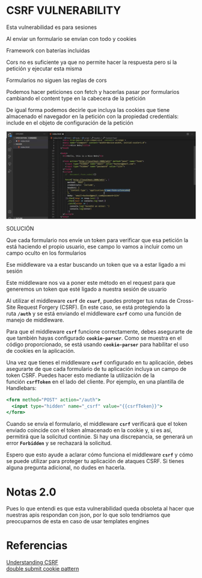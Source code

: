 # CSRF VULNERABILITY

Esta vulnerabilidad es para sesiones

Al enviar un formulario se envían con todo y cookies

Framework con baterías incluidas

Cors no es suficiente ya que no permite hacer la respuesta pero si la petición y ejecutar esta misma

Formularios no siguen las reglas de cors

Podemos hacer peticiones con fetch y hacerlas pasar por formularios cambiando el content type en la cabecera de la petición 

De igual forma podemos decirle que incluya las cookies que tiene almacenado el navegador en la petición con la propiedad credentials: include en el objeto de configuración de la petición 

![Untitled](CSRF%20VULNERABILITY/Untitled.png)

SOLUCIÓN 

Que cada formulario nos envíe un token para verificar que esa petición la está haciendo el propio usuario, ese campo lo vamos a incluir como un campo oculto en los formularios

Ese middleware va a estar buscando un token que va a estar ligado a mi sesión 

Este middleware nos va a poner este método en el request para que generemos un token que esté ligado a nuestra sesión de usuario

Al utilizar el middleware **`csrf`** de **`csurf`**, puedes proteger tus rutas de Cross-Site Request Forgery (CSRF). En este caso, se está protegiendo la ruta **`/auth`** y se está enviando el middleware **`csrf`** como una función de manejo de middleware.

Para que el middleware **`csrf`** funcione correctamente, debes asegurarte de que también hayas configurado **`cookie-parser`**. Como se muestra en el código proporcionado, se está usando **`cookie-parser`** para habilitar el uso de cookies en la aplicación.

Una vez que tienes el middleware **`csrf`** configurado en tu aplicación, debes asegurarte de que cada formulario de tu aplicación incluya un campo de token CSRF. Puedes hacer esto mediante la utilización de la función **`csrfToken`** en el lado del cliente. Por ejemplo, en una plantilla de Handlebars:

```jsx
<form method="POST" action="/auth">
  <input type="hidden" name="_csrf" value="{{csrfToken}}">
</form>
```

Cuando se envía el formulario, el middleware **`csrf`** verificará que el token enviado coincide con el token almacenado en la cookie y, si es así, permitirá que la solicitud continúe. Si hay una discrepancia, se generará un error **`Forbidden`** y se rechazará la solicitud.

Espero que esto ayude a aclarar cómo funciona el middleware **`csrf`** y cómo se puede utilizar para proteger tu aplicación de ataques CSRF. Si tienes alguna pregunta adicional, no dudes en hacerla.

# Notas 2.0
Pues lo que entendi es que esta vulnerabilidad queda obsoleta al hacer que nuestras apis respondan con json, por lo que solo tendriamos que preocuparnos de esta en caso de usar templates engines

# Referencias
[Understanding CSRF](https://github.com/pillarjs/understanding-csrf)  
[double submit cookie pattern](https://cheatsheetseries.owasp.org/cheatsheets/Cross-Site_Request_Forgery_Prevention_Cheat_Sheet.html#double-submit-cookie)